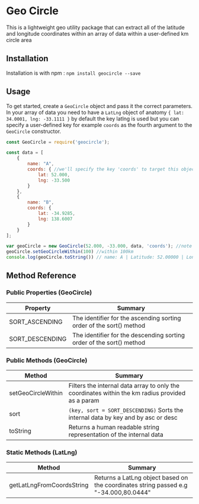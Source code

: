 # Geo Circle

This is a lightweight geo utility package that can extract all of the latitude and longitude coordinates within an array of data within a user-defined km circle area

## Installation

Installation is with npm : `npm install geocircle --save`

## Usage

To get started, create a `GeoCircle` object and pass it the correct parameters. In your array of data you need to have a `LatLng` object of anatomy `{ lat: 34.0001, lng: -33.1111 }` by default the key latlng is used but you can specify a user-defined key for example `coords` as the fourth argument to the `GeoCircle` constructor.

```javascript
const GeoCircle = require('geocircle');

const data = [
    {
        name: "A",
        coords: { //we'll specify the key 'coords' to target this object that holds the lat/lng
            lat: 52.000,
            lng: -33.500
        }
    },
    {
        name: "B",
        coords: {
            lat: -34.9285,
            lng: 138.6007
        }
    }
];

var geoCircle = new GeoCircle(52.000, -33.000, data, 'coords'); //note the use of the key 'coords'
geoCircle.setGeoCircleWithin(100) //within 100km
console.log(geoCircle.toString()) // name: A | Latitude: 52.00000 | Longitude: -33.50000
```

## Method Reference

### Public Properties (GeoCircle)

| Property           | Summary                                                                                          |
|--------------------|--------------------------------------------------------------------------------------------------|
| SORT_ASCENDING     | The identifier for the ascending sorting order of the sort() method                              |
| SORT_DESCENDING    | The identifier for the descending sorting order of the sort() method                             |

### Public Methods (GeoCircle)

| Method             | Summary                                                                                          |
|--------------------|--------------------------------------------------------------------------------------------------|
| setGeoCircleWithin | Filters the internal data array to only the coordinates within the km radius provided as a param |
| sort               | `(key, sort = SORT_DESCENDING)` Sorts the internal data by key and by asc or desc                |
| toString           | Returns a human readable string representation of the internal data                              |

### Static Methods (LatLng)

| Method                    | Summary                                                                                   |
|---------------------------|-------------------------------------------------------------------------------------------|
| getLatLngFromCoordsString | Returns a LatLng object based on the coordinates string passed e.g "-34.000,80.0444"      |